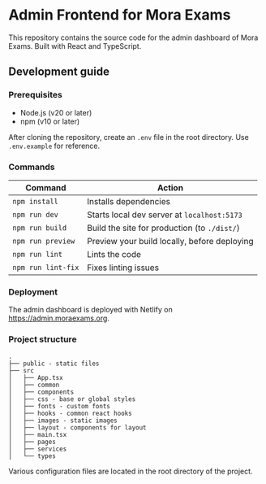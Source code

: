 # Admin Frontend for Mora Exams

This repository contains the source code for the admin dashboard of Mora Exams. Built with React and TypeScript.

## Development guide
### Prerequisites

- Node.js (v20 or later)
- npm (v10 or later)

After cloning the repository, create an `.env` file in the root directory. Use `.env.example` for reference. 

### Commands

| Command                   | Action                                           |
| ------------------------- | ------------------------------------------------ |
| `npm install`             | Installs dependencies                            |
| `npm run dev`             | Starts local dev server at `localhost:5173`      |
| `npm run build`           | Build the site for production (to `./dist/`)     |
| `npm run preview`         | Preview your build locally, before deploying     |
| `npm run lint`            | Lints the code                                   |
| `npm run lint-fix`        | Fixes linting issues                             |

### Deployment

The admin dashboard is deployed with Netlify on https://admin.moraexams.org.

### Project structure

```text
.
├── public - static files
├── src
│   ├── App.tsx
│   ├── common
│   ├── components
│   ├── css - base or global styles
│   ├── fonts - custom fonts
│   ├── hooks - common react hooks
│   ├── images - static images
│   ├── layout - components for layout
│   ├── main.tsx
│   ├── pages
│   ├── services
│   └── types
```

Various configuration files are located in the root directory of the project.
